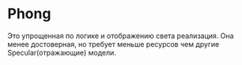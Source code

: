 # Phong
Это упрощенная по логике и отображению света реализация. Она менее достоверная, но требует меньше ресурсов чем другие Specular(отражающие) модели. 